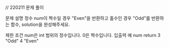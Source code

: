// 220211 문제 풀이

문제 설명
정수 num이 짝수일 경우 "Even"을 반환하고 홀수인 경우 "Odd"를 반환하는 함수, solution을 완성해주세요.

제한 조건
num은 int 범위의 정수입니다.
0은 짝수입니다.
입출력 예
num return
3 "Odd"
4 "Even"

